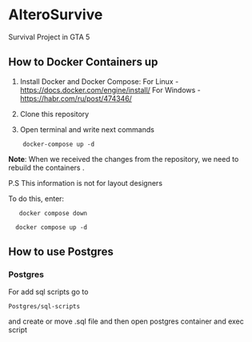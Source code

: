 # AlteroSurvive

Survival Project in GTA 5

## How to Docker Containers up

1. Install Docker and Docker Compose: For Linux - https://docs.docker.com/engine/install/ For Windows - https://habr.com/ru/post/474346/

2. Clone this repository
3. Open terminal and write next commands

```
    docker-compose up -d
```
**Note**: When we received the changes from the repository, we need to rebuild the containers . 

P.S This information is not for layout designers

To do this, enter:
```
   docker compose down
```
```
  docker compose up -d
```

## How to use Postgres

### Postgres

For add sql scripts go to

```
Postgres/sql-scripts
```

and create or move .sql file and then open postgres container and exec script
